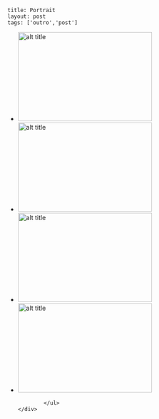 ```
title: Portrait
layout: post
tags: ['outro','post']
```



<div class="row">
    <div class="span16">
        <ul class="media-grid">
              	  	<li class="span3">
                        <a class="thumbnail" rel="lightbox[group]" href="https://pp.vk.me/c418929/v418929109/99d4/N59MJ8hUFwA.jpg" height="200"><img class="group1" src="https://pp.vk.me/c418929/v418929109/99d4/N59MJ8hUFwA.jpg" title="Image Title" alt="alt title" width="300" height="200"/></a>
                    </li> 
                    <li class="span3">
                        <a class="thumbnail" rel="lightbox[group]" href="https://pp.vk.me/c418929/v418929109/99e8/NwIbP362pUI.jpg" height="200"><img class="group1" src="https://pp.vk.me/c418929/v418929109/99e8/NwIbP362pUI.jpg" title="Image Title" alt="alt title" width="300" height="200"/></a>
                    </li> 
                    <li class="span3">
                        <a class="thumbnail" rel="lightbox[group]" href="https://pp.vk.me/c418929/v418929109/9be4/0g0JiS10Qnc.jpg" height="200"><img class="group1" src="https://pp.vk.me/c418929/v418929109/9be4/0g0JiS10Qnc.jpg" title="Image Title" alt="alt title" width="300" height="200"/></a>
                    </li> 
                    <li class="span3">
                        <a class="thumbnail" rel="lightbox[group]" href="https://pp.vk.me/c418929/v418929109/9ad8/pUrmFcPZVuM.jpg" height="200"><img class="group1" src="https://pp.vk.me/c418929/v418929109/9ad8/pUrmFcPZVuM.jpg" title="Image Title" alt="alt title" width="300" height="200"/></a>
                    </li> 
                    
                   
            </ul>
	</div>
</div>